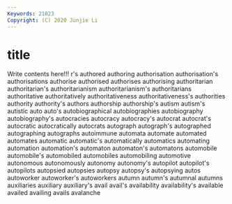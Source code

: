 ```yaml
---
Keywords: 21023
Copyright: (C) 2020 Junjie Li
---
```


# title

Write contents here!!!
r's 
authored 
authoring 
authorisation
authorisation's 
authorisations 
authorise 
authorised 
authorises 
authorising 
authoritarian 
authoritarian's 
authoritarianism 
authoritarianism's
authoritarians 
authoritative 
authoritatively 
authoritativeness 
authoritativeness's 
authorities 
authority 
authority's 
authors 
authorship
authorship's 
autism 
autism's 
autistic 
auto 
auto's 
autobiographical 
autobiographies 
autobiography 
autobiography's
autocracies 
autocracy 
autocracy's 
autocrat 
autocrat's 
autocratic 
autocratically 
autocrats 
autograph 
autograph's
autographed 
autographing 
autographs 
autoimmune 
automata 
automate 
automated 
automates 
automatic 
automatic's
automatically 
automatics 
automating 
automation 
automation's 
automaton 
automaton's 
automatons 
automobile 
automobile's
automobiled 
automobiles 
automobiling 
automotive 
autonomous 
autonomously 
autonomy 
autonomy's 
autopilot 
autopilot's
autopilots 
autopsied 
autopsies 
autopsy 
autopsy's 
autopsying 
autos 
autoworker 
autoworker's 
autoworkers
autumn 
autumn's 
autumnal 
autumns 
auxiliaries 
auxiliary 
auxiliary's 
avail 
avail's 
availability
availability's 
available 
availed 
availing 
avails 
avalanche 
